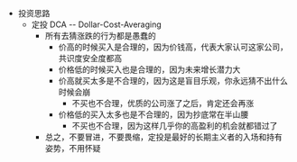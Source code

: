 - 投资思路
  - 定投 DCA -- Dollar-Cost-Averaging
    - 所有去猜涨跌的行为都是愚蠢的
      - 价高的时候买入是合理的，因为价钱高，代表大家认可这家公司，共识度安全度都高
      - 价格低的时候买入也是合理的，因为未来增长潜力大
      - 价高就买太多是不合理的，因为这是盲目乐观，你永远猜不出什么时候会崩
        - 不买也不合理，优质的公司涨了之后，肯定还会再涨
      - 价格低的买入太多也是不合理的，因为抄底常在半山腰
        - 不买也不合理，因为这样几乎你的高盈利的机会就都错过了
    - 总之，不要冒进，不要畏缩，定投是最好的长期主义者的入场和持有姿势，不用怀疑
